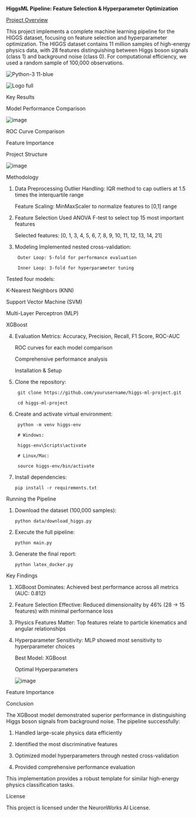 **HiggsML Pipeline: Feature Selection & Hyperparameter Optimization**

<ins>Project Overview</ins>

This project implements a complete machine learning pipeline for the HIGGS dataset, focusing on feature selection and hyperparameter optimization. The HIGGS dataset contains 11 million samples of high-energy physics data, with 28 features distinguishing between Higgs boson signals (class 1) and background noise (class 0). For computational efficiency, we used a random sample of 100,000 observations.


![Python-3 11-blue](https://github.com/user-attachments/assets/6e8054b1-1bb4-4418-9aea-9e37ea9225a4)



![Logo full](https://github.com/user-attachments/assets/727625d6-0fcf-4653-a3e0-f9b44bf581cf)


Key Results

Model Performance Comparison

![image](https://github.com/user-attachments/assets/fed29a17-83dc-4969-8c1b-5421093067a6)

ROC Curve Comparison




Feature Importance





Project Structure

![image](https://github.com/user-attachments/assets/d93ace03-59b1-463a-9e19-3a37a7bf34ed)


Methodology
1. Data Preprocessing
    Outlier Handling: IQR method to cap outliers at 1.5 times the interquartile range

    Feature Scaling: MinMaxScaler to normalize features to [0,1] range

2. Feature Selection
    Used ANOVA F-test to select top 15 most important features

    Selected features: [0, 1, 3, 4, 5, 6, 7, 8, 9, 10, 11, 12, 13, 14, 21]

3. Modeling
    Implemented nested cross-validation:

        Outer Loop: 5-fold for performance evaluation

        Inner Loop: 3-fold for hyperparameter tuning

Tested four models:

  K-Nearest Neighbors (KNN)

  Support Vector Machine (SVM)

  Multi-Layer Perceptron (MLP)

  XGBoost

4. Evaluation
    Metrics: Accuracy, Precision, Recall, F1 Score, ROC-AUC

    ROC curves for each model comparison

    Comprehensive performance analysis

    Installation & Setup
   
1. Clone the repository:

        git clone https://github.com/yourusername/higgs-ml-project.git

        cd higgs-ml-project

2. Create and activate virtual environment:

        python -m venv higgs-env

        # Windows:

        higgs-env\Scripts\activate

        # Linux/Mac:

        source higgs-env/bin/activate

3. Install dependencies:

       pip install -r requirements.txt

Running the Pipeline

1. Download the dataset (100,000 samples):

       python data/download_higgs.py

2. Execute the full pipeline:

       python main.py

3. Generate the final report:

       python latex_docker.py

Key Findings

1. XGBoost Dominates: Achieved best performance across all metrics (AUC: 0.812)
  
2. Feature Selection Effective: Reduced dimensionality by 46% (28 → 15 features) with minimal performance loss

3. Physics Features Matter: Top features relate to particle kinematics and angular relationships

4. Hyperparameter Sensitivity: MLP showed most sensitivity to hyperparameter choices

    Best Model: XGBoost

    Optimal Hyperparameters

      ![image](https://github.com/user-attachments/assets/6750de73-9272-4888-a701-ee7b6f7d44bd)


Feature Importance



Conclusion

The XGBoost model demonstrated superior performance in distinguishing Higgs boson signals from background noise. The pipeline successfully:

1. Handled large-scale physics data efficiently

2. Identified the most discriminative features

3. Optimized model hyperparameters through nested cross-validation

4. Provided comprehensive performance evaluation

This implementation provides a robust template for similar high-energy physics classification tasks.

License

This project is licensed under the NeuronWorks AI License.
